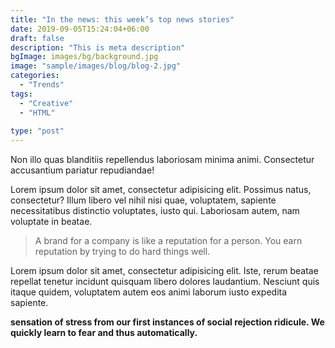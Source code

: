 ```yaml
---
title: "In the news: this week’s top news stories"
date: 2019-09-05T15:24:04+06:00
draft: false
description: "This is meta description"
bgImage: images/bg/background.jpg
image: "sample/images/blog/blog-2.jpg"
categories: 
  - "Trends"
tags:
  - "Creative"
  - "HTML"
  
type: "post"
---
```

Non illo quas blanditiis repellendus laboriosam minima animi. Consectetur accusantium pariatur repudiandae!

Lorem ipsum dolor sit amet, consectetur adipisicing elit. Possimus natus, consectetur? Illum libero
vel nihil nisi quae, voluptatem, sapiente necessitatibus distinctio voluptates, iusto qui. Laboriosam
autem, nam voluptate in beatae.

> A brand for a company is like a reputation for a person. You earn reputation by trying to do hard things well.

Lorem ipsum dolor sit amet, consectetur adipisicing elit. Iste, rerum beatae repellat tenetur
incidunt quisquam libero dolores laudantium. Nesciunt quis itaque quidem, voluptatem autem eos animi
laborum iusto expedita sapiente.

**sensation of stress from our first instances of social rejection ridicule. We quickly learn to fear and thus automatically.**